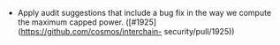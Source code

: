- Apply audit suggestions that include a bug fix in the way we compute the
  maximum capped power. ([\#1925](https://github.com/cosmos/interchain-
  security/pull/1925))
